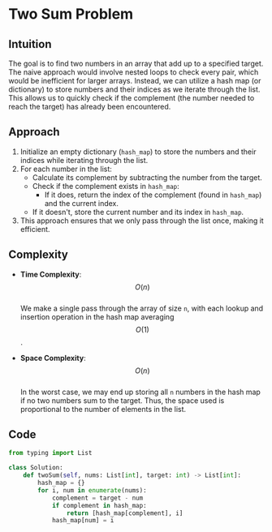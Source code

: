 # Two Sum Problem

## Intuition
The goal is to find two numbers in an array that add up to a specified target. The naive approach would involve nested loops to check every pair, which would be inefficient for larger arrays. Instead, we can utilize a hash map (or dictionary) to store numbers and their indices as we iterate through the list. This allows us to quickly check if the complement (the number needed to reach the target) has already been encountered.


## Approach
1. Initialize an empty dictionary (`hash_map`) to store the numbers and their indices while iterating through the list.
2. For each number in the list:
   - Calculate its complement by subtracting the number from the target.
   - Check if the complement exists in `hash_map`:
     - If it does, return the index of the complement (found in `hash_map`) and the current index.
   - If it doesn't, store the current number and its index in `hash_map`.
3. This approach ensures that we only pass through the list once, making it efficient.

## Complexity
- **Time Complexity**: $$O(n)$$  
  We make a single pass through the array of size `n`, with each lookup and insertion operation in the hash map averaging $$O(1)$$.

- **Space Complexity**: $$O(n)$$  
  In the worst case, we may end up storing all `n` numbers in the hash map if no two numbers sum to the target. Thus, the space used is proportional to the number of elements in the list.

## Code
```python
from typing import List

class Solution:
    def twoSum(self, nums: List[int], target: int) -> List[int]:
        hash_map = {}
        for i, num in enumerate(nums):
            complement = target - num
            if complement in hash_map:
                return [hash_map[complement], i]
            hash_map[num] = i
